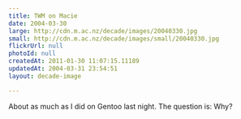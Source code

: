 ```yaml
---
title: TWM on Macie
date: 2004-03-30
large: http://cdn.m.ac.nz/decade/images/20040330.jpg
small: http://cdn.m.ac.nz/decade/images/small/20040330.jpg
flickrUrl: null
photoId: null
createdAt: 2011-01-30 11:07:15.11189
updatedAt: 2004-03-31 23:54:51
layout: decade-image

---
```

About as much as I did on Gentoo last night. The question is: Why?
